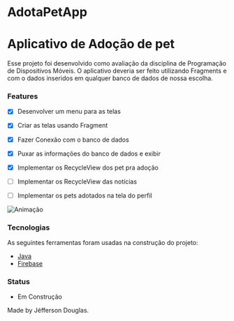 # AdotaPetApp

<h1> Aplicativo de Adoção de pet </h1>
<p> Esse projeto foi desenvolvido como avaliação da disciplina de Programação de Dispositivos Móveis.
  O aplicativo deveria ser feito utilizando Fragments e com o dados inseridos em qualquer banco de dados de nossa escolha.</p>
  

### Features

- [x] Desenvolver um menu para as telas
- [x] Criar as telas usando Fragment
- [x] Fazer Conexão com o banco de dados
- [x] Puxar as informações do banco de dados e exibir
- [x] Implementar os RecycleView dos pet pra adoção
- [ ] Implementar os RecycleView das notícias
- [ ] Implementar os pets adotados na tela do perfil


![Animação](https://user-images.githubusercontent.com/45527481/170122934-748ae924-0f8f-404e-8d0d-9e2c785f7d90.gif)

### Tecnologias

As seguintes ferramentas foram usadas na construção do projeto:

- [ Java ](https://docs.oracle.com/javase/7/docs/technotes/guides/language/)
- [Firebase](https://firebase.google.com/?hl=pt)


### Status

- Em Construção



Made by Jéfferson Douglas.
